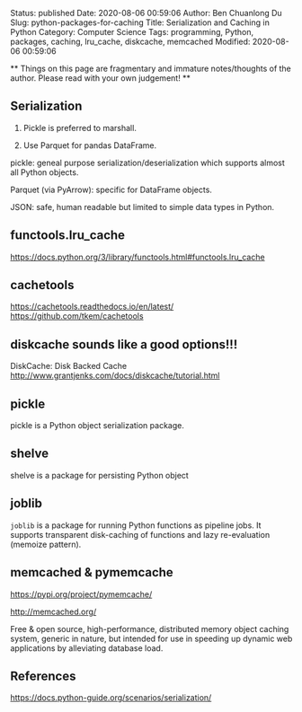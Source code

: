 Status: published
Date: 2020-08-06 00:59:06
Author: Ben Chuanlong Du
Slug: python-packages-for-caching
Title: Serialization and Caching in Python
Category: Computer Science
Tags: programming, Python, packages, caching, lru_cache, diskcache, memcached
Modified: 2020-08-06 00:59:06

**
Things on this page are
fragmentary and immature notes/thoughts of the author.
Please read with your own judgement!
**

## Serialization

1. Pickle is preferred to marshall.

2. Use Parquet for pandas DataFrame.

pickle: geneal purpose serialization/deserialization which supports almost all Python objects. 

Parquet (via PyArrow): specific for DataFrame objects. 

JSON: safe, human readable but limited to simple data types in Python.

## functools.lru_cache

https://docs.python.org/3/library/functools.html#functools.lru_cache

## cachetools

https://cachetools.readthedocs.io/en/latest/
https://github.com/tkem/cachetools

## diskcache sounds like a good options!!!

DiskCache: Disk Backed Cache
http://www.grantjenks.com/docs/diskcache/tutorial.html



## pickle 

pickle is a Python object serialization package. 

## shelve 

shelve is a package for persisting Python object 

## joblib

`joblib` is a package for running Python functions as pipeline jobs.
It supports transparent disk-caching of functions and lazy re-evaluation (memoize pattern).


## memcached & pymemcache

https://pypi.org/project/pymemcache/

http://memcached.org/

Free & open source, high-performance, distributed memory object caching system, generic in nature, 
but intended for use in speeding up dynamic web applications by alleviating database load.

## References 

https://docs.python-guide.org/scenarios/serialization/